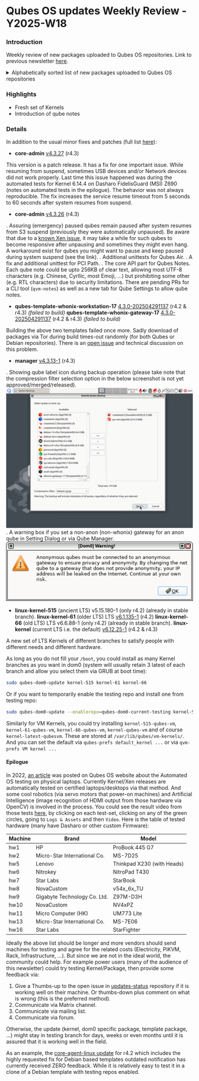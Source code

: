 # Qubes OS updates Weekly Review - Y2025-W18

### Introduction

Weekly review of new packages uploaded to Qubes OS repositories. Link to previous newsletter [here](https://forum.qubes-os.org/t/qubes-os-updates-weekly-review-y2025-w17/33690).

<details>
<summary>Alphabetically sorted list of new packages uploaded to Qubes OS repositories</summary>

```bash
kernel-515-5.15.180-1.qubes.fc37.x86_64.rpm
kernel-515-devel-5.15.180-1.qubes.fc37.x86_64.rpm
kernel-515-modules-5.15.180-1.qubes.fc37.x86_64.rpm
kernel-515-qubes-vm-5.15.180-1.qubes.fc37.x86_64.rpm
kernel-6.12.25-1.qubes.fc37.x86_64.rpm
kernel-6.12.25-1.qubes.fc41.x86_64.rpm
kernel-61-6.1.135-1.qubes.fc37.x86_64.rpm
kernel-61-devel-6.1.135-1.qubes.fc37.x86_64.rpm
kernel-61-modules-6.1.135-1.qubes.fc37.x86_64.rpm
kernel-61-qubes-vm-6.1.135-1.qubes.fc37.x86_64.rpm
kernel-66-6.6.88-1.qubes.fc37.x86_64.rpm
kernel-66-devel-6.6.88-1.qubes.fc37.x86_64.rpm
kernel-66-modules-6.6.88-1.qubes.fc37.x86_64.rpm
kernel-66-qubes-vm-6.6.88-1.qubes.fc37.x86_64.rpm
kernel-devel-6.12.25-1.qubes.fc37.x86_64.rpm
kernel-devel-6.12.25-1.qubes.fc41.x86_64.rpm
kernel-modules-6.12.25-1.qubes.fc37.x86_64.rpm
kernel-modules-6.12.25-1.qubes.fc41.x86_64.rpm
kernel-qubes-vm-6.12.25-1.qubes.fc37.x86_64.rpm
kernel-qubes-vm-6.12.25-1.qubes.fc41.x86_64.rpm
qubes-core-dom0-4.3.26-1.fc41.noarch.rpm
qubes-core-dom0-4.3.27-1.fc41.noarch.rpm
qubes-manager_4.3.13-1+deb12u1_amd64.deb
qubes-manager_4.3.13-1+deb13u1_amd64.deb
qubes-manager-4.3.13-1.fc40.noarch.rpm
qubes-manager-4.3.13-1.fc41.noarch.rpm
qubes-manager-4.3.13-1.fc42.noarch.rpm
qubes-manager_4.3.13-1+noble1_amd64.deb
```

</details>

### Highlights
- Fresh set of Kernels
- Introduction of qube notes

### Details
In addition to the usual minor fixes and patches (full list [here](https://github.com/QubesOS/updates-status/issues?q=is%3Aissue+created%3A2025-04-28..2025-05-04)):

* **core-admin** [v4.3.27](https://github.com/QubesOS/qubes-core-admin/compare/v4.3.26...v4.3.27) (r4.3)

This version is a patch release. It has a fix for one important issue. While resuming from suspend, sometimes USB devices and/or Network devices did not work properly. Last time this issue happened was during the automated tests for Kernel 6.14.4 on Dasharo FidelisGuard (MSI) Z690 (notes on automated tests in the epilogue). The behavior was not always reproducible. The fix increases the service resume timeout from 5 seconds to 60 seconds after system resumes from suspend.

* **core-admin** [v4.3.26](https://github.com/QubesOS/qubes-core-admin/compare/v4.3.25...v4.3.26) (r4.3)

. Assuring (emergency) paused qubes remain paused after system resumes from S3 suspend (previously they were automatically unpaused). Be aware that due to a [known Xen issue](https://github.com/QubesOS/qubes-issues/issues/7404#issuecomment-1113299850), it may take a while for such qubes to become responsive after unpausing and sometimes they might even hang. A workaround exist for qubes you might want to pause and keep paused during system suspend (see the link).
. Additional unittests for Qubes Air.
. A fix and additional unittest for PCI Path.
. The core API part for Qubes Notes. Each qube note could be upto 256KB of clear text, allowing most UTF-8 characters (e.g. Chinese, Cyrllic, most Emoji, ...) but prohibiting some other (e.g. RTL characters) due to security limitations. There are pending PRs for a CLI tool (`qvm-notes`) as well as a new tab for Qube Settings to allow qube notes. 

* **qubes-template-whonix-workstation-17** [4.3.0-202504291137](https://github.com/QubesOS/updates-status/issues/5608) (r4.2 & r4.3) _(failed to build)_
  **qubes-template-whonix-gateway-17** [4.3.0-202504291137](https://github.com/QubesOS/updates-status/issues/5607) (r4.2 & r4.3) _(failed to build)_

Building the above two templates failed once more. Sadly download of packages via Tor during build times-out randomly (for both Qubes or Debian repositories). There is an [open issue](https://github.com/QubesOS/qubes-issues/issues/9936) and technical discussion on this problem.

* **manager** [v4.3.13-1](https://github.com/QubesOS/qubes-manager/compare/v4.3.12-1...v4.3.13-1) (r4.3)

. Showing qube label icon during backup operation (please take note that the compression filter selection option in the below screenshot is not yet approved/merged/released).
![Y2025-W18-backup-icons|666x500, 50%](Y2025-W18-backup-icons.png)
. A warning box if you set a non-anon (non-whonix) gateway for an anon qube in Setting Dialog or via Qube Manager.
![Y2025-W18-anon-gateway-warning|508x161](Y2025-W18-anon-gateway-warning.png)

* **linux-kernel-515** (ancient LTS) v5.15.180-1 (only r4.2) (already in stable branch).
  **linux-kernel-61** (older LTS) LTS [v6.1.135-1](https://github.com/QubesOS/updates-status/issues/5599) (r4.2)
  **linux-kernel-66** (old LTS) LTS v6.6.88-1 (only r4.2) (already in stable branch).
  **linux-kernel** (current LTS i.e. the default) [v6.12.25-1](https://github.com/QubesOS/updates-status/issues/5598) (r4.2 & r4.3)

A new set of LTS Kernels of different branches to satisfy people with different needs and different hardware. 

As long as you do not fill your `/boot`, you could install as many Kernel branches as you want in dom0 (system will usually retain 3 latest of each branch and allow you select them via GRUB at boot time):
```bash
sudo qubes-dom0-update kernel-515 kernel-61 kernel-66
```
Or if you want to temporarily enable the testing repo and install one from testing repo:
```bash
sudo qubes-dom0-update --enablerepo=qubes-dom0-current-testing kernel-515 kernel-61 kernel-66 kernel
```
Similarly for VM Kernels, you could try installing `kernel-515-qubes-vm`, `kernel-61-qubes-vm`, `kernel-66-qubes-vm`, `kernel-qubes-vm` and of course `kernel-latest-qubesvm`. These are stored at `/var/lib/qubes/vm-kernels/`. And you can set the default via `qubes-prefs default_kernel ...` or via `qvm-prefs VM kernel ...`

#### Epilogue
In 2022, [an article](https://www.qubes-os.org/news/2022/05/05/automated-os-testing-on-physical-laptops/) was posted on Qubes OS website about the Automated OS testing on physical laptops. Currently Kernel/Xen releases are automatically tested on certified laptops/desktops via that method. And some cool robotics (via servo motors that power-on machines) and Artificial Intelligence (image recognition of HDMI output from those hardware via OpenCV) is involved in the process. You could see the result video from those tests [here](https://openqa.qubes-os.org/group_overview/12), by clicking on each test-set, clicking on any of the green circles, going to `Logs & Assets` and then `Video`. Here is the table of tested hardware (many have Dasharo or other custom Firmware):

| Machine | Brand                        | Model                      |
|---------|------------------------------|----------------------------|
|hw1      | HP                           | ProBook 445 G7             |
|hw2      | Micro-Star International Co. | MS-7D25                    |
|hw5      | Lenovo                       | Thinkpad X230 (with Heads) |
|hw6      | Nitrokey                     | NitroPad T430              |
|hw7      | Star Labs                    | StarBook                   |
|hw8      | NovaCustom                   | v54x_6x_TU                 |
|hw9      | Gigabyte Technology Co. Ltd. | Z97M-D3H                   |
|hw10     | NovaCustom                   | NV4xPZ                     |
|hw11     | Micro Computer (HK)          | UM773 Lite                 |
|hw13     | Micro-Star International Co. | MS-7E06                    |
|hw16     | Star Labs                    | StarFighter                |

Ideally the above list should be longer and more vendors should send machines for testing and agree for the related costs (Electricity, PiKVM, Rack, Infrastructure, ...). But since we are not in the ideal world, the community could help. For example power users (many of the audience of this newsletter) could try testing Kernel/Package, then provide some feedback via:

1. Give a Thumbs-up to the open issue in [updates-status](https://github.com/QubesOS/updates-status/issues) repository if it is working well on their machine. Or thumbs-down plus comment on what is wrong (this is the preferred method).
2. Communicate via Matrix channel.
3. Communicate via mailing list.
4. Communicate via forum.

Otherwise, the update (kernel, dom0 specific package, template package, ...) might stay in testing branch for days, weeks or even months until it is assured that it is working well in the field. 

As an example, the [core-agent-linux update](https://github.com/QubesOS/updates-status/issues/5587) for r4.2 which includes the highly requested fix for Debian based templates outdated notification has currently received ZERO feedback. While it is relatively easy to test it in a clone of a Debian template with testing repos enabled.
